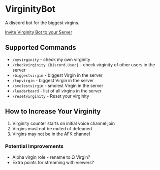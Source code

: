 # VirginityBot

A discord bot for the biggest virgins.

[Invite Virginity Bot to your Server](https://discordapp.com/api/oauth2/authorize?client_id=688470281320267800&permissions=472991744&scope=bot)

## Supported Commands

* `/myvirginity` - check my own virginity
* `/checkvirginity {Discord.User}` - check virginity of other users in the server
* `/biggestvirgin` - biggest Virgin in the server
* `/topvirgin` - biggest Virgin in the server
* `/smolestvirgin` - smolest Virgin in the server
* `/leaderboard` - list of all virgins in the server
* `/resetvirginity` - Reset your virginity

## How to Increase Your Virginity

1. Virginity counter starts on initial voice channel join
2. Virgins must not be muted of defeaned
3. Virgins may not be in the AFK channel

### Potential Improvements

* Alpha virgin role - rename to Ω Virgin?
* Extra points for streaming with viewers?
